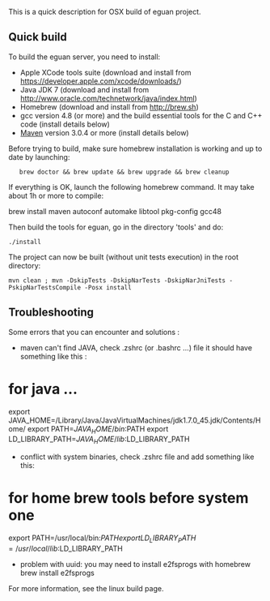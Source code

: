 This is a quick description for OSX build of eguan project.

## Quick build

To build the eguan server, you need to install:
- Apple XCode tools suite (download and install from https://developer.apple.com/xcode/downloads/)
- Java JDK 7 (download and install from http://www.oracle.com/technetwork/java/index.html)
- Homebrew (download and install from http://brew.sh)
- gcc version 4.8 (or more) and the build essential tools for the C and C++ code (install details below)
- [Maven](http://maven.apache.org) version 3.0.4 or more (install details below)

Before trying to build, make sure homebrew installation is working and up to date by launching:

       brew doctor && brew update && brew upgrade && brew cleanup

If everything is OK, launch the following homebrew command. It may take about 1h or more to compile:
   
   brew install maven autoconf automake libtool pkg-config gcc48 


Then build the tools for eguan, go in the directory 'tools' and do:

    ./install

The project can now be built (without unit tests execution) in the root directory:

    mvn clean ; mvn -DskipTests -DskipNarTests -DskipNarJniTests -PskipNarTestsCompile -Posx install

## Troubleshooting

Some errors that you can encounter and solutions :
- maven can't find JAVA, check .zshrc (or .bashrc ...) file it should have something like this :

# for java ...
export JAVA_HOME=/Library/Java/JavaVirtualMachines/jdk1.7.0_45.jdk/Contents/Home/
export PATH=$JAVA_HOME/bin:$PATH
export LD_LIBRARY_PATH=$JAVA_HOME/lib:$LD_LIBRARY_PATH

- conflict with system binaries, check .zshrc file and add something like this:
# for home brew tools before system one
export PATH=/usr/local/bin:$PATH
export LD_LIBRARY_PATH=/usr/local/lib:$LD_LIBRARY_PATH

- problem with uuid: you may need to install e2fsprogs with homebrew
brew install e2fsprogs

For more information, see the linux build page.
